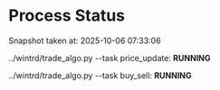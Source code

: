 # Process Status

Snapshot taken at: 2025-10-06 07:33:06

../wintrd/trade_algo.py --task price_update: **RUNNING**

../wintrd/trade_algo.py --task buy_sell: **RUNNING**

